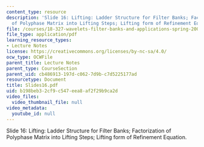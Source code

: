 ```yaml
---
content_type: resource
description: 'Slide 16: Lifting: Ladder Structure for Filter Banks; Factorization
  of Polyphase Matrix into Lifting Steps; Lifting form of Refinement Equation.'
file: /courses/18-327-wavelets-filter-banks-and-applications-spring-2003/b198beb32cf9c547eea8af2f29b9ca2d_Slides16.pdf
file_type: application/pdf
learning_resource_types:
- Lecture Notes
license: https://creativecommons.org/licenses/by-nc-sa/4.0/
ocw_type: OCWFile
parent_title: Lecture Notes
parent_type: CourseSection
parent_uid: cb486913-197d-c062-7d9b-c7d5225177ad
resourcetype: Document
title: Slides16.pdf
uid: b198beb3-2cf9-c547-eea8-af2f29b9ca2d
video_files:
  video_thumbnail_file: null
video_metadata:
  youtube_id: null
---
```

Slide 16: Lifting: Ladder Structure for Filter Banks; Factorization of Polyphase Matrix into Lifting Steps; Lifting form of Refinement Equation.